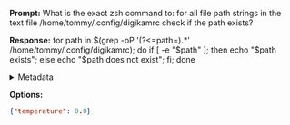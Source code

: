 **Prompt:**
What is the exact zsh command to: for all file path strings  in the text file /home/tommy/.config/digikamrc check if the path exists?

**Response:**
for path in $(grep -oP '(?<=path=).*' /home/tommy/.config/digikamrc); do if [ -e "$path" ]; then echo "$path exists"; else echo "$path does not exist"; fi; done

<details><summary>Metadata</summary>

- Duration: 2639 ms
- Datetime: 2023-08-18T10:05:37.817384
- Model: gpt-3.5-turbo-0613

</details>

**Options:**
```json
{"temperature": 0.0}
```

